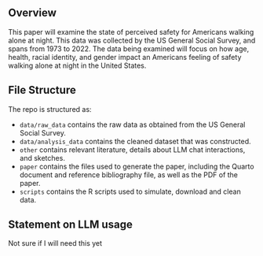 ## Overview

This paper will examine the state of perceived safety for Americans walking alone at night. This data was collected by the US General Social Survey, and spans from 1973 to 2022. The data being examined will focus on how age, health, racial identity, and gender impact an Americans feeling of safety walking alone at night in the United States. 

## File Structure

The repo is structured as: 

-   `data/raw_data` contains the raw data as obtained from the  US General Social Survey.
-   `data/analysis_data` contains the cleaned dataset that was constructed.
-   `other` contains relevant literature, details about LLM chat interactions, and sketches.
-   `paper` contains the files used to generate the paper, including the Quarto document and reference bibliography file, as well as the PDF of the paper. 
-   `scripts` contains the R scripts used to simulate, download and clean data.


## Statement on LLM usage

Not sure if I will need this yet
